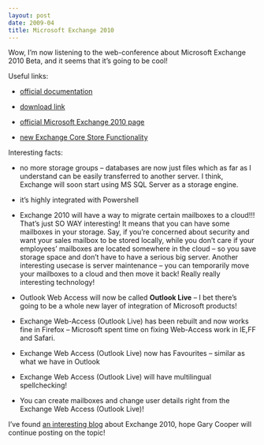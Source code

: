 ```yaml
---
layout: post
date: 2009-04
title: Microsoft Exchange 2010
---
```


Wow, I’m now listening to the web-conference about Microsoft Exchange 2010 Beta, and it seems that it’s going to be cool!

Useful links:

* <a href="http://technet.microsoft.com/en-us/library/bb124558(EXCHG.140).aspx">official documentation</a>

* <a href="http://www.microsoft.com/downloads/details.aspx?FamilyID=1898ED2C-2F88-48AC-824E-D3D20FAD77D7&amp;DisplayLang=en">download link</a>

* <a href="http://technet.microsoft.com/en-us/exchange/2010/default.aspx">official Microsoft Exchange 2010 page</a>

* <a href="http://technet.microsoft.com/ru-ru/library/bb125040(en-us,EXCHG.140).aspx">new Exchange Core Store Functionality</a>

Interesting facts:

* no more storage groups – databases are now just files which as far as I understand can be easily transferred to another server. I think, Exchange will soon start using MS SQL Server as a storage engine.

* it’s highly integrated with Powershell

* Exchange 2010 will have a way to migrate certain mailboxes to a cloud!!! That’s just SO WAY interesting! It means that you can have some mailboxes in your storage. Say, if you’re concerned about security and want your sales mailbox to be stored locally, while you don’t care if your employees’ mailboxes are located somewhere in the cloud – so you save storage space and don’t have to have a serious big server. Another interesting usecase is server maintenance – you can temporarily move your mailboxes to a cloud and then move it back! Really really interesting technology!

* Outlook Web Access will now be called **Outlook Live** – I bet there’s going to be a whole new layer of integration of Microsoft products!

* Exchange Web-Access (Outlook Live) has been rebuilt and now works fine in Firefox – Microsoft spent time on fixing Web-Access work in IE,FF and Safari.

* Exchange Web Access (Outlook Live) now has Favourites – similar as what we have in Outlook

* Exchange Web Access (Outlook Live) will have multilingual spellchecking!

* You can create mailboxes and change user details right from the Exchange Web Access (Outlook Live)!

I’ve found <a href="http://www.hrizns.com/blogs/nbe/default.aspx">an interesting blog</a> about Exchange 2010, hope Gary Cooper will continue posting on the topic!